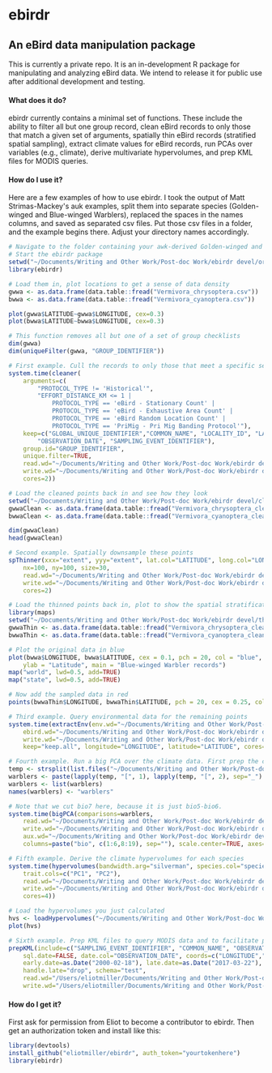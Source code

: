 # ebirdr
## An eBird data manipulation package

This is currently a private repo. It is an in-development R package for manipulating and analyzing eBird data. We intend to release it for public use after additional development and testing. 

#### What does it do?
ebirdr currently contains a minimal set of functions. These include the ability to filter all but one group record, clean eBird records to only those that match a given set of arguments, spatially thin eBird records (stratified spatial sampling), extract climate values for eBird records, run PCAs over variables (e.g., climate), derive multivariate hypervolumes, and prep KML files for MODIS queries.

#### How do I use it?
Here are a few examples of how to use ebirdr. I took the output of Matt Strimas-Mackey's auk examples, split them into separate species (Golden-winged and Blue-winged Warblers), replaced the spaces in the names columns, and saved as separated csv files. Put those csv files in a folder, and the example begins there. Adjust your directory names accordingly.

```r
# Navigate to the folder containing your awk-derived Golden-winged and Blue-winged Warbler files
# Start the ebirdr package
setwd("~/Documents/Writing and Other Work/Post-doc Work/ebirdr devel/orig")
library(ebirdr)

# Load them in, plot locations to get a sense of data density
gwwa <- as.data.frame(data.table::fread("Vermivora_chrysoptera.csv"))
bwwa <- as.data.frame(data.table::fread("Vermivora_cyanoptera.csv"))

plot(gwwa$LATITUDE~gwwa$LONGITUDE, cex=0.3)
plot(bwwa$LATITUDE~bwwa$LONGITUDE, cex=0.3)

# This function removes all but one of a set of group checklists
dim(gwwa)
dim(uniqueFilter(gwwa, "GROUP_IDENTIFIER"))

# First example. Cull the records to only those that meet a specific set of criteria
system.time(cleaner(
	arguments=c(
		"PROTOCOL_TYPE != 'Historical'",
		"EFFORT_DISTANCE_KM <= 1 |
			PROTOCOL_TYPE == 'eBird - Stationary Count' |
			PROTOCOL_TYPE == 'eBird - Exhaustive Area Count' |
			PROTOCOL_TYPE == 'eBird Random Location Count' |
			PROTOCOL_TYPE == 'PriMig - Pri Mig Banding Protocol'"),
	keep=c("GLOBAL_UNIQUE_IDENTIFIER","COMMON_NAME", "LOCALITY_ID", "LATITUDE", "LONGITUDE",
		"OBSERVATION_DATE", "SAMPLING_EVENT_IDENTIFIER"),
	group.id="GROUP_IDENTIFIER",
	unique.filter=TRUE,
	read.wd="~/Documents/Writing and Other Work/Post-doc Work/ebirdr devel/orig",
	write.wd="~/Documents/Writing and Other Work/Post-doc Work/ebirdr devel/cleaned",
	cores=2))

# Load the cleaned points back in and see how they look
setwd("~/Documents/Writing and Other Work/Post-doc Work/ebirdr devel/cleaned")
gwwaClean <- as.data.frame(data.table::fread("Vermivora_chrysoptera_cleaned.csv"))
bwwaClean <- as.data.frame(data.table::fread("Vermivora_cyanoptera_cleaned.csv"))

dim(gwwaClean)
head(gwwaClean)

# Second example. Spatially downsample these points
spThinner(xxx="extent", yyy="extent", lat.col="LATITUDE", long.col="LONGITUDE",
	nx=100, ny=100, size=30,
	read.wd="~/Documents/Writing and Other Work/Post-doc Work/ebirdr devel/cleaned",
	write.wd="~/Documents/Writing and Other Work/Post-doc Work/ebirdr devel/thinned",
	cores=2)

# Load the thinned points back in, plot to show the spatial stratification
library(maps)
setwd("~/Documents/Writing and Other Work/Post-doc Work/ebirdr devel/thinned")
gwwaThin <- as.data.frame(data.table::fread("Vermivora_chrysoptera_cleaned_thinned.csv"))
bwwaThin <- as.data.frame(data.table::fread("Vermivora_cyanoptera_cleaned_thinned.csv"))

# Plot the original data in blue
plot(bwwa$LONGITUDE, bwwa$LATITUDE, cex = 0.1, pch = 20, col = "blue", xlab = "Longitude",
	ylab = "Latitude", main = "Blue-winged Warbler records")
map("world", lwd=0.5, add=TRUE)
map("state", lwd=0.5, add=TRUE)	

# Now add the sampled data in red
points(bwwaThin$LONGITUDE, bwwaThin$LATITUDE, pch = 20, cex = 0.25, col = "red")

# Third example. Query environmental data for the remaining points
system.time(extractEnv(env.wd="~/Documents/Writing and Other Work/Post-doc Work/Dominance&Distributions/data",
	ebird.wd="~/Documents/Writing and Other Work/Post-doc Work/ebirdr devel/thinned",
	write.wd="~/Documents/Writing and Other Work/Post-doc Work/ebirdr devel/wEnv",
	keep="keep.all", longitude="LONGITUDE", latitude="LATITUDE", cores=2))

# Fourth example. Run a big PCA over the climate data. First prep the comparison for analysis
temp <- strsplit(list.files("~/Documents/Writing and Other Work/Post-doc Work/ebirdr devel/wEnv"), "_")
warblers <- paste(lapply(temp, "[", 1), lapply(temp, "[", 2), sep="_")
warblers <- list(warblers)
names(warblers) <- "warblers"

# Note that we cut bio7 here, because it is just bio5-bio6.
system.time(bigPCA(comparisons=warblers,
	read.wd="~/Documents/Writing and Other Work/Post-doc Work/ebirdr devel/wEnv",
	write.wd="~/Documents/Writing and Other Work/Post-doc Work/ebirdr devel/clim_pcas",
	aux.wd="~/Documents/Writing and Other Work/Post-doc Work/ebirdr devel/clim_pca_summaries",
	columns=paste("bio", c(1:6,8:19), sep=""), scale.center=TRUE, axes=3))

# Fifth example. Derive the climate hypervolumes for each species
system.time(hypervolumes(bandwidth.arg="silverman", species.col="species",
	trait.cols=c("PC1", "PC2"),
	read.wd="~/Documents/Writing and Other Work/Post-doc Work/ebirdr devel/clim_pcas",
	write.wd="~/Documents/Writing and Other Work/Post-doc Work/ebirdr devel/clim_hypervolumes",
	cores=4))

# Load the hypervolumes you just calculated
hvs <- loadHypervolumes("~/Documents/Writing and Other Work/Post-doc Work/ebirdr devel/clim_hypervolumes")
plot(hvs)

# Sixth example. Prep KML files to query MODIS data and to facilitate plotting in Google Earth
prepKML(include=c("SAMPLING_EVENT_IDENTIFIER", "COMMON_NAME", "OBSERVATION_DATE", "LONGITUDE", "LATITUDE"),
	sql.date=FALSE, date.col="OBSERVATION_DATE", coords=c("LONGITUDE","LATITUDE"),
	early.date=as.Date("2000-02-18"), late.date=as.Date("2017-03-22"), handle.early="drop",
	handle.late="drop", schema="test",
	read.wd="/Users/eliotmiller/Documents/Writing and Other Work/Post-doc Work/ebirdr devel/thinned",
	write.wd="/Users/eliotmiller/Documents/Writing and Other Work/Post-doc Work/ebirdr devel/kml", cores=2)
```

#### How do I get it?
First ask for permission from Eliot to become a contributor to ebirdr. Then get an authorization token and install like this:
```r
library(devtools)
install_github("eliotmiller/ebirdr", auth_token="yourtokenhere")
library(ebirdr)
```